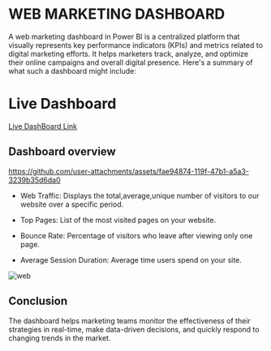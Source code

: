 # WEB MARKETING DASHBOARD

A web marketing dashboard in Power BI is a centralized platform that visually represents key performance indicators (KPIs) and metrics related to digital marketing efforts. It helps marketers track, analyze, and optimize their online campaigns and overall digital presence. Here's a summary of what such a dashboard might include:


# Live Dashboard

[Live DashBoard Link](https://project.novypro.com/YJFNiJ)




## Dashboard overview 


https://github.com/user-attachments/assets/fae94874-119f-47b1-a5a3-3239b35d6da0



- Web Traffic: Displays the total,average,unique number of visitors to our website over a specific period.

- Top Pages: List of the most visited pages on your website.

- Bounce Rate: Percentage of visitors who leave after viewing only one page.

- Average Session Duration: Average time users spend on your site.


![web](https://github.com/user-attachments/assets/1311b430-5992-4830-9131-cd9e3b50da7b)

## Conclusion 

 The dashboard helps marketing teams monitor the effectiveness of their strategies in real-time, make data-driven decisions, and quickly respond to changing trends in the market.



